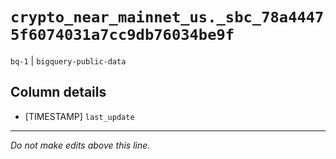 # `crypto_near_mainnet_us._sbc_78a44475f6074031a7cc9db76034be9f`
`bq-1` | `bigquery-public-data`

## Column details
* [TIMESTAMP] `last_update`

-------------------------------------------------------------------------------
*Do not make edits above this line.*
